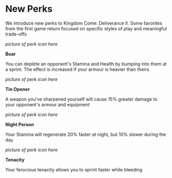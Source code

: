 # New Perks

We introduce new perks to Kingdom Come: Deliverance II. Some favorites from the first game return focused on specific styles of play and meaningful trade-offs

_picture of perk icon here_

**Boar**

You can deplete an opponent's Stamina and Health by bumping into them at a sprint. The effect is increased if your armour is heavier than theirs

_picture of perk icon here_

**Tin Opener**

A weapon you've sharpened yourself will cause 15% greater damage to your opponent's armour and equipment

_picture of perk icon here_

**Night Person**

Your Stamina will regenerate 20% faster at night, but 10% slower during the day

_picture of perk icon here_

**Tenacity**

Your ferocious tenacity allows you to sprint faster while bleeding


